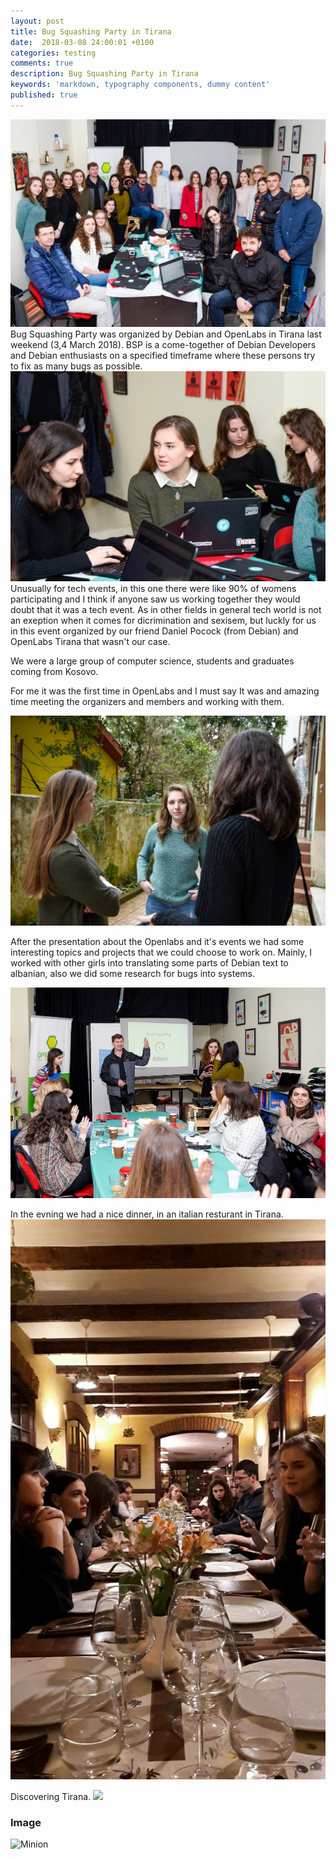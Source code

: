 ```yaml
---
layout: post
title: Bug Squashing Party in Tirana
date:  2018-03-08 24:00:01 +0100
categories: testing
comments: true
description: Bug Squashing Party in Tirana
keywords: 'markdown, typography components, dummy content'
published: true
---
```

<img src="\assets\images\IMG_20180306_183729.png">  
Bug Squashing Party was organized by Debian and OpenLabs in Tirana last weekend (3,4 March 2018). BSP is a come-together of Debian Developers and Debian enthusiasts on a specified timeframe where these persons try to fix as many bugs as possible.

<img src="\assets\images\ARP2102.jpg"> 
Unusually for tech events, in this one there were like 90% of womens participating and I think if anyone saw us working together they would doubt that it was a tech event. 
As in other fields in general tech world is not an exeption when it comes for dicrimination and sexisem, 
but luckly for us in this event organized by our friend Daniel Pocock (from Debian) and OpenLabs Tirana that wasn't our case. 
 
We were a large group of computer science, students and graduates coming from Kosovo. 

For me it was the first time in OpenLabs and I must say It was and amazing time meeting the organizers and members and working with them.

<img src="\assets\images\ARP2148.jpg">

After the presentation about the Openlabs and it's events we had some interesting topics and projects that we could choose to work on. Mainly, I worked with other girls into translating some parts of Debian text to albanian, also we did some research for bugs into systems. 

<img src="\assets\images\1024px-ARP2076.jpg">

In the evning we had a nice dinner, in an italian resturant in Tirana. 
<img src="\assets\images\received_10215234012913723.jpeg">

Discovering Tirana. 
<img src="\assets\images\IMG_20180304_114027.jpg">



<div class="divider"></div>

### Image

![Minion](http://octodex.github.com/images/minion.png)
